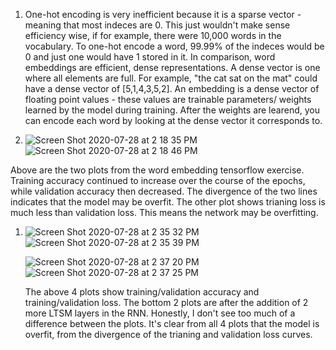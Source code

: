 1. One-hot encoding is very inefficient because it is a sparse vector - meaning that most indeces are 0. This just wouldn't make sense efficiency wise, if for example, there were 10,000 words in the vocabulary. To one-hot encode a word, 99.99% of the indeces would be 0 and just one would have 1 stored in it. In comparison, word embeddings are efficient, dense representations. A dense vector is one where all elements are full. For example, "the cat sat on the mat" could have a dense vector of [5,1,4,3,5,2]. An embedding is a dense vector of floating point values - these values are trainable parameters/ weights learned by the model during training. After the weights are learend, you can encode each word by looking at the dense vector it corresponds to. 

2. ![Screen Shot 2020-07-28 at 2 18 35 PM](https://user-images.githubusercontent.com/60228374/88705266-4871f880-d0dd-11ea-88b1-49657ad000e5.png)
![Screen Shot 2020-07-28 at 2 18 46 PM](https://user-images.githubusercontent.com/60228374/88705273-4a3bbc00-d0dd-11ea-83d9-7d41b027b2fe.png)

Above are the two plots from the word embedding tensorflow exercise. Training accuracy continued to increase over the course of the epochs, while validation accuracy then decreased. The divergence of the two lines indicates that the model may be overfit. The other plot shows trianing loss is much less than validation loss. This means the network may be overfitting.

1. ![Screen Shot 2020-07-28 at 2 35 32 PM](https://user-images.githubusercontent.com/60228374/88707008-a4d61780-d0df-11ea-9587-8d7c6dfcf4b4.png)
   ![Screen Shot 2020-07-28 at 2 35 39 PM](https://user-images.githubusercontent.com/60228374/88707013-a69fdb00-d0df-11ea-95b6-23e5da48c06a.png)


   ![Screen Shot 2020-07-28 at 2 37 20 PM](https://user-images.githubusercontent.com/60228374/88707166-dfd84b00-d0df-11ea-9268-3ecdc7a92092.png)
   ![Screen Shot 2020-07-28 at 2 37 25 PM](https://user-images.githubusercontent.com/60228374/88707170-e1a20e80-d0df-11ea-8a36-3ffd7f103366.png)
   
   The above 4 plots show training/validation accuracy and training/validation loss. The bottom 2 plots are after the addition of 2 more LTSM layers in the RNN. Honestly, I don't see too much of a difference between the plots. It's clear from all 4 plots that the model is overfit, from the divergence of the trianing and validation loss curves. 
